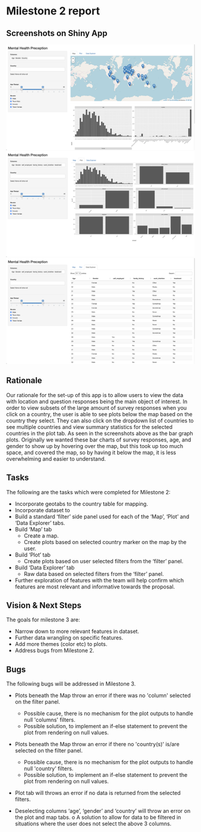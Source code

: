 # Milestone 2 report

## Screenshots on Shiny App
![image1](img/screenshot1.png)
![image2](img/screenshot2.png)
![image3](img/screenshot3.png)

## Rationale

Our rationale for the set-up of this app is to allow users to view the data with location and question responses being the main object of interest.
In order to view subsets of the large amount of survey responses when you click on a country, the user is able to see plots below the map based on the country they select.
They can also click on the dropdown list of countries to see multiple countries and view summary statistics for the selected countries in the plot tab. As seen in the screenshots above as the bar graph plots.
Originally we wanted these bar charts of survey responses, age, and gender to show up by hovering over the map, but this took up too much space, and covered the map, so by having it below the map, it is less overwhelming and easier to understand.

## Tasks

The following are the tasks which were completed for Milestone 2:

-   Incorporate geotabs to the country table for mapping.
-   Incorporate dataset to
-   Build a standard ‘filter’ side panel used for each of the ‘Map’, ‘Plot’ and ‘Data Explorer’ tabs.
-   Build ‘Map’ tab
    -   Create a map.
    -   Create plots based on selected country marker on the map by the user.
-   Build ‘Plot’ tab
    -   Create plots based on user selected filters from the ‘filter’ panel.
-   Build ‘Data Explorer’ tab
    -   Raw data based on selected filters from the ‘filter’ panel.
-   Further exploration of features with the team will help confirm which features are most relevant and informative towards the proposal.

## Vision & Next Steps

The goals for milestone 3 are:

-   Narrow down to more relevant features in dataset.
-   Further data wrangling on specific features.
-   Add more themes (color etc) to plots.
-   Address bugs from Milestone 2.

## Bugs

The following bugs will be addressed in Milestone 3.

-   Plots beneath the Map throw an error if there was no 'column'  selected on the filter panel.

    -   Possible cause, there is no mechanism for the plot outputs to handle null 'columns' filters.
    -   Possible solution, to implement an if-else statement to prevent the plot from rendering on null values.

-   Plots beneath the Map throw an error if there no 'country(s)' is/are selected on the filter panel.
    -   Possible cause, there is no mechanism for the plot outputs to handle null 'country' filters.
    -   Possible solution, to implement an if-else statement to prevent the plot from rendering on null values.
-   Plot tab will throws an error if no data is returned from the selected filters.
-   Deselecting columns ‘age’, ‘gender’ and ‘country’ will throw an error on the plot and map tabs.
      o   A solution to allow for data to be filtered in situations where the user does not select the above 3 columns.
